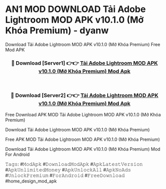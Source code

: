 # AN1 MOD DOWNLOAD Tải Adobe Lightroom MOD APK v10.1.0 (Mở Khóa Premium) - dyanw
Download Tải Adobe Lightroom MOD APK v10.1.0 (Mở Khóa Premium) Free Mod APK

<div align="center">
<h3>🔴 Download [Server1] 👉👉 <a href="https://apk-comot.site?title=Tải_Adobe_Lightroom_MOD_APK_v10.1.0_(Mở_Khóa_Premium)">Tải Adobe Lightroom MOD APK v10.1.0 (Mở Khóa Premium) Mod Apk</a></h3><br>

<h3>🔴 Download [Server2] 👉👉 <a href="https://apk-comot.site?title=Tải_Adobe_Lightroom_MOD_APK_v10.1.0_(Mở_Khóa_Premium)">Tải Adobe Lightroom MOD APK v10.1.0 (Mở Khóa Premium) Mod Apk</a></h3>
</div>


Free Download APK MOD Tải Adobe Lightroom MOD APK v10.1.0 (Mở Khóa Premium)

Download Tải Adobe Lightroom MOD APK v10.1.0 (Mở Khóa Premium) 

Free APK MOD Tải Adobe Lightroom MOD APK v10.1.0 (Mở Khóa Premium) 

Download Tải Adobe Lightroom MOD APK v10.1.0 (Mở Khóa Premium) Mod For Android

𝚃𝚊𝚐𝚜: #𝙼𝚘𝚍𝙰𝚙𝚔 #𝙳𝚘𝚠𝚗𝚕𝚘𝚊𝚍𝙼𝚘𝚍𝙰𝚙𝚔 #𝙰𝚙𝚔𝙻𝚊𝚝𝚎𝚜𝚝𝚅𝚎𝚛𝚜𝚒𝚘𝚗 #𝙰𝚙𝚔𝚄𝚗𝚕𝚒𝚖𝚒𝚝𝚎𝚍𝙼𝚘𝚗𝚎𝚢 #𝙰𝚙𝚔𝚄𝚗𝚕𝚘𝚌𝚔𝙰𝚕𝚕 #𝙰𝚙𝚔𝙽𝚘𝙰𝚍𝚜 #𝚄𝚗𝚕𝚘𝚌𝚔𝙿𝚛𝚎𝚖𝚒𝚞𝚖 #𝙵𝚘𝚛𝙰𝚗𝚍𝚛𝚘𝚒𝚍 #𝙵𝚛𝚎𝚎𝙳𝚘𝚠𝚗𝚕𝚘𝚊𝚍 #home_design_mod_apk